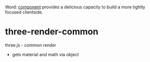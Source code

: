 Word: [component](https://github.com/component/component) provides a delicious capacity to build a more tightly focused clientside.

three-render-common
===================

three.js - common render


* gets material and math via object
